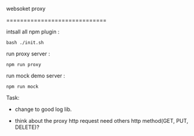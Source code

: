websoket proxy

=============================

intsall all npm plugin :

	bash ./init.sh

run proxy server : 

	npm run proxy

run mock demo server :

	npm run mock


Task:

* change to good log lib.

* think about the proxy http request need others http method(GET, PUT, DELETE)?

